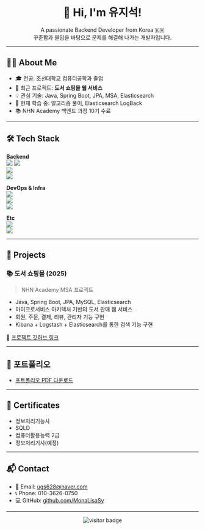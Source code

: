 <h1 align="center">👋 Hi, I'm 유지석!</h1>

<p align="center">
  A passionate Backend Developer from Korea 🇰🇷 <br/>
  꾸준함과 몰입을 바탕으로 문제를 해결해 나가는 개발자입니다.
</p>

---

## 👨‍💻 About Me

- 🎓 전공: 조선대학교 컴퓨터공학과 졸업  
- 🔭 최근 프로젝트: **도서 쇼핑몰 웹 서비스**  
- 💡 관심 기술: Java, Spring Boot, JPA, MSA, Elasticsearch  
- 🌱 현재 학습 중: 알고리즘 풀이, Elasticsearch LogBack
- 📚 NHN Academy 백엔드 과정 10기 수료  

---

## 🛠️ Tech Stack

**Backend**  
<img src="https://img.shields.io/badge/Java-007396?style=flat-square&logo=java&logoColor=white"/> 
<img src="https://img.shields.io/badge/Spring Boot-6DB33F?style=flat-square&logo=springboot&logoColor=white"/>  
<img src="https://img.shields.io/badge/JPA-59666C?style=flat-square"/>  
<img src="https://img.shields.io/badge/MySQL-4479A1?style=flat-square&logo=mysql&logoColor=white"/>

**DevOps & Infra**  
<img src="https://img.shields.io/badge/AWS-232F3E?style=flat-square&logo=amazonaws&logoColor=white"/>  
<img src="https://img.shields.io/badge/Docker-2496ED?style=flat-square&logo=docker&logoColor=white"/>  
<img src="https://img.shields.io/badge/Nginx-009639?style=flat-square&logo=nginx&logoColor=white"/>  

**Etc**  
<img src="https://img.shields.io/badge/Git-F05032?style=flat-square&logo=git&logoColor=white"/>  
<img src="https://img.shields.io/badge/IntelliJ IDEA-000000?style=flat-square&logo=intellijidea&logoColor=white"/>

---

## 🧩 Projects

### 📚 도서 쇼핑몰 (2025)  
> NHN Academy MSA 프로젝트  
- Java, Spring Boot, JPA, MySQL, Elasticsearch  
- 마이크로서비스 아키텍처 기반의 도서 판매 웹 서비스  
- 회원, 주문, 결제, 리뷰, 관리자 기능 구현  
- Kibana + Logstash + Elasticsearch를 통한 검색 기능 구현  

🔗 [프로젝트 깃허브 링크](https://github.com/nhnacademy-be10-DoDream)

---

## 📁 포트폴리오

- [포트폴리오 PDF 다운로드](./포트폴리오_유지석.pdf)  

---

## 📜 Certificates

- 정보처리기능사  
- SQLD  
- 컴퓨터활용능력 2급
- 정보처리기사(예정)

---

## 📬 Contact

- 📧 Email: ugs628@naver.com  
- 📞 Phone: 010-3626-0750  
- 💻 GitHub: [github.com/MonaLisaSy](https://github.com/MonaLisaSy)

---

<!-- 방문자 수 -->
<p align="center">
  <img src="https://komarev.com/ghpvc/?username=MonaLisaSy&label=Visitors&color=0e75b6&style=flat" alt="visitor badge"/>
</p>

